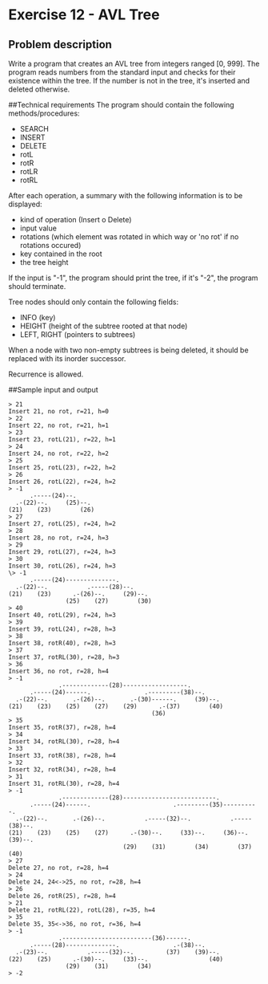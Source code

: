 # Exercise 12 - AVL Tree
## Problem description
Write a program that creates an AVL tree from integers ranged [0, 999].
The program reads numbers from the standard input and checks for their
existence within the tree. If the number is not in the tree, it's inserted
and deleted otherwise.

##Technical requirements
The program should contain the following methods/procedures:
* SEARCH
* INSERT
* DELETE
* rotL
* rotR
* rotLR
* rotRL

After each operation, a summary with the following information
is to be displayed:
* kind of operation (Insert o Delete)
* input value
* rotations (which element was rotated in which way
or 'no rot' if no rotations occured)
* key contained in the root
* the tree height

If the input is "-1", the program should print the tree,
if it's "-2", the program should terminate.

Tree nodes should only contain the following fields:
* INFO (key)
* HEIGHT (height of the subtree rooted at that node)
* LEFT, RIGHT (pointers to subtrees)

When a node with two non-empty subtrees is being deleted, it should be
replaced with its inorder successor.

Recurrence is allowed.

##Sample input and output
````
> 21
Insert 21, no rot, r=21, h=0
> 22
Insert 22, no rot, r=21, h=1
> 23
Insert 23, rotL(21), r=22, h=1
> 24
Insert 24, no rot, r=22, h=2
> 25
Insert 25, rotL(23), r=22, h=2
> 26
Insert 26, rotL(22), r=24, h=2
> -1
      .-----(24)--.       
  .-(22)--.     (25)--.   
(21)    (23)        (26)
> 27
Insert 27, rotL(25), r=24, h=2
> 28
Insert 28, no rot, r=24, h=3
> 29
Insert 29, rotL(27), r=24, h=3
> 30
Insert 30, rotL(26), r=24, h=3
\> -1
      .-----(24)--------------.               
  .-(22)--.           .-----(28)--.       
(21)    (23)      .-(26)--.     (29)--.   
                (25)    (27)        (30)
> 40
Insert 40, rotL(29), r=24, h=3
> 39
Insert 39, rotL(24), r=28, h=3
> 38
Insert 38, rotR(40), r=28, h=3
> 37
Insert 37, rotRL(30), r=28, h=3
> 36
Insert 36, no rot, r=28, h=4
> -1
              .-------------(28)------------------.                   
      .-----(24)------.               .---------(38)--.           
  .-(22)--.       .-(26)--.       .-(30)------.     (39)--.   
(21)    (23)    (25)    (27)    (29)      .-(37)        (40)
                                        (36)
> 35
Insert 35, rotR(37), r=28, h=4
> 34
Insert 34, rotRL(30), r=28, h=4
> 33
Insert 33, rotR(38), r=28, h=4
> 32
Insert 32, rotR(34), r=28, h=4
> 31
Insert 31, rotRL(30), r=28, h=4
> -1
              .-------------(28)--------------------------.                           
      .-----(24)------.                       .---------(35)----------.           
  .-(22)--.       .-(26)--.           .-----(32)--.           .-----(38)--.       
(21)    (23)    (25)    (27)      .-(30)--.     (33)--.     (36)--.     (39)--.   
                                (29)    (31)        (34)        (37)        (40)
> 27
Delete 27, no rot, r=28, h=4
> 24
Delete 24, 24<->25, no rot, r=28, h=4
> 26
Delete 26, rotR(25), r=28, h=4
> 21
Delete 21, rotRL(22), rotL(28), r=35, h=4
> 35
Delete 35, 35<->36, no rot, r=36, h=4
> -1
              .-------------------------(36)------.                           
      .-----(28)--------------.               .-(38)--.   
  .-(23)--.           .-----(32)--.         (37)    (39)--.   
(22)    (25)      .-(30)--.     (33)--.                 (40)
                (29)    (31)        (34)
> -2
````
